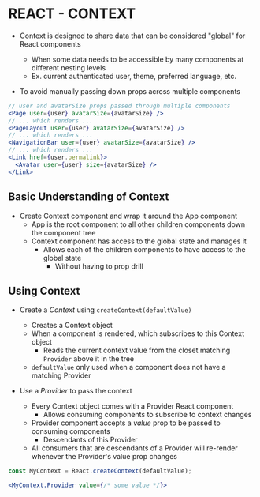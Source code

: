 # REACT - CONTEXT

- Context is designed to share data that can be considered "global" for React components
  - When some data needs to be accessible by many components at different nesting levels
  - Ex. current authenticated user, theme, preferred language, etc.

- To avoid manually passing down props across multiple components

```jsx
// user and avatarSize props passed through multiple components
<Page user={user} avatarSize={avatarSize} />
// ... which renders ...
<PageLayout user={user} avatarSize={avatarSize} />
// ... which renders ...
<NavigationBar user={user} avatarSize={avatarSize} />
// ... which renders ...
<Link href={user.permalink}>
  <Avatar user={user} size={avatarSize} />
</Link>
```

## Basic Understanding of Context

- Create Context component and wrap it around the App component
  - App is the root component to all other children components down the component tree
  - Context component has access to the global state and manages it
    - Allows each of the children components to have access to the global state
      - Without having to prop drill   

## Using Context

- Create a *Context* using `createContext(defaultValue)`
  - Creates a Context object
  - When a component is rendered, which subscribes to this Context object
    - Reads the current context value from the closet matching `Provider` above it in the tree
  - `defaultValue` only used when a component does not have a matching Provider

- Use a *Provider* to pass the context
  - Every Context object comes with a Provider React component
    - Allows consuming components to subscribe to context changes
  - Provider component accepts a *value* prop to be passed to consuming components
    - Descendants of this Provider
  - All consumers that are descendants of a Provider will re-render whenever the Provider's value prop changes

```jsx
const MyContext = React.createContext(defaultValue);

<MyContext.Provider value={/* some value */}>
```